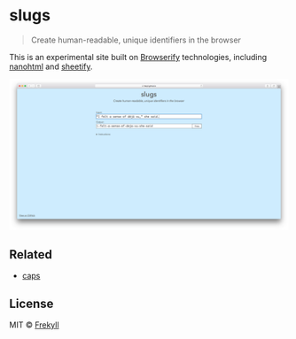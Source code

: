 # slugs
> Create human-readable, unique identifiers in the browser

This is an experimental site built on [Browserify](http://browserify.org) technologies, including [nanohtml](https://github.com/choojs/nanohtml) and [sheetify](https://github.com/stackcss/sheetify).

![](screenshot.png)

## Related
- [caps](https://github.com/frekyll/caps)

## License

MIT © [Frekyll](https://github.com/frekyll)
